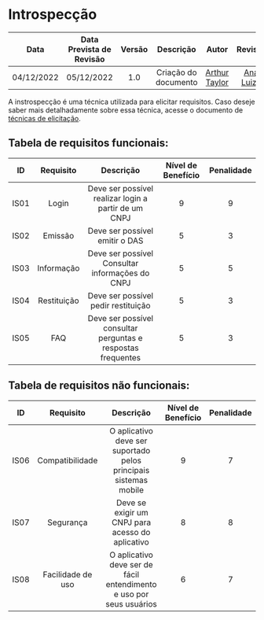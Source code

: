 # Introspecção

|Data|Data Prevista de Revisão|Versão|Descrição|Autor|Revisor|
| :----------: |:----------:| :------: | :-----------: | :---------: |:---------: |
|04/12/2022|05/12/2022|1.0|Criação do documento| [Arthur Taylor](https://github.com/Eruel6) |[Ana Luiza](https://github.com/AnHoff)|

A instrospecção é uma técnica utilizada para elicitar requisitos. Caso deseje saber mais detalhadamente sobre essa técnica, acesse o documento de [técnicas de elicitação](https://requisitos-de-software.github.io/2022.2-MEI/Requisitos/tecnicas-elicitacao/).

## Tabela de requisitos funcionais:

|ID|Requisito|Descrição|Nível de Benefício| Penalidade |
| :----------: |:----------:| :------: | :-----------: | :---------: |
|IS01|Login|Deve ser possível realizar login a partir de um CNPJ|9|9|
|IS02|Emissão|Deve ser possível emitir o DAS|5|3|
|IS03|Informação|Deve ser possível Consultar informações do CNPJ|5|5|
|IS04|Restituição|Deve ser possível pedir restituição|5|3|
|IS05|FAQ|Deve ser possível consultar perguntas e respostas frequentes|5|3|

## Tabela de requisitos não funcionais:

|ID|Requisito|Descrição|Nível de Benefício| Penalidade |
| :----------: |:----------:| :------: | :-----------: | :---------: |
|IS06|Compatibilidade|O aplicativo deve ser suportado pelos principais sistemas mobile|9|7|
|IS07|Segurança|Deve se exigir um CNPJ para acesso do aplicativo|8|8|
|IS08|Facilidade de uso|O aplicativo deve ser de fácil entendimento e uso por seus usuários|6|7|
